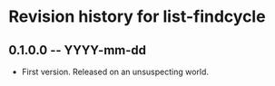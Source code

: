 # Revision history for list-findcycle

## 0.1.0.0 -- YYYY-mm-dd

* First version. Released on an unsuspecting world.
